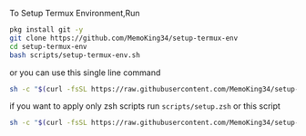 To Setup Termux Environment,Run

```bash
pkg install git -y
git clone https://github.com/MemoKing34/setup-termux-env
cd setup-termux-env
bash scripts/setup-termux-env.sh
```

or you can use this single line command
```bash
sh -c "$(curl -fsSL https://raw.githubusercontent.com/MemoKing34/setup-termux-env/refs/heads/master/install.sh)"
```

if you want to apply only zsh scripts run `scripts/setup.zsh` or this script
```bash
sh -c "$(curl -fsSL https://raw.githubusercontent.com/MemoKing34/setup-termux-env/refs/heads/master/scripts/setup.zsh)"
```